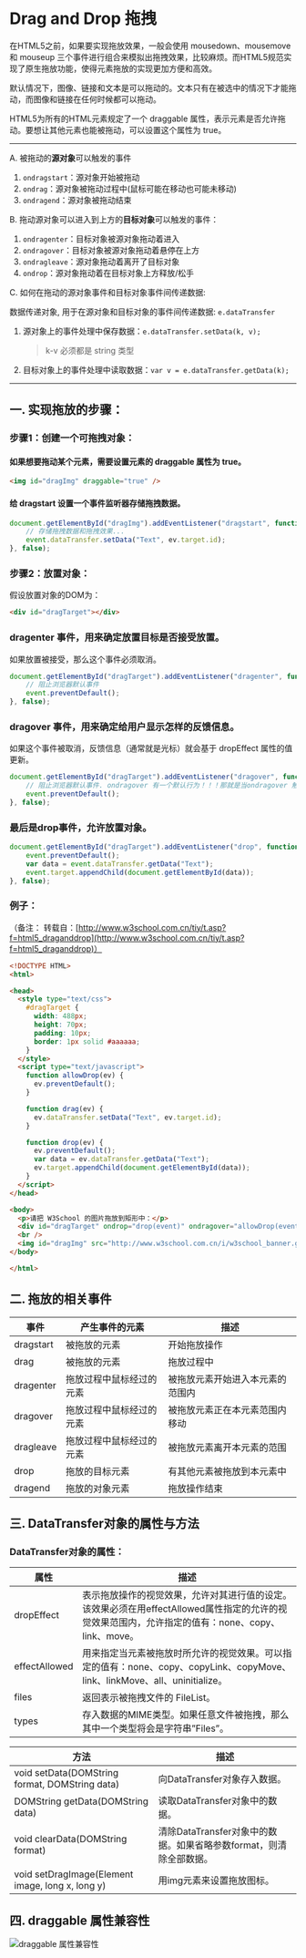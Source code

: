 # Drag and Drop 拖拽

在HTML5之前，如果要实现拖放效果，一般会使用 mousedown、mousemove 和 mouseup 三个事件进行组合来模拟出拖拽效果，比较麻烦。而HTML5规范实现了原生拖放功能，使得元素拖放的实现更加方便和高效。

默认情况下，图像、链接和文本是可以拖动的。文本只有在被选中的情况下才能拖动，而图像和链接在任何时候都可以拖动。

HTML5为所有的HTML元素规定了一个 draggable 属性，表示元素是否允许拖动。要想让其他元素也能被拖动，可以设置这个属性为 true。

---

A. 被拖动的**源对象**可以触发的事件

1. `ondragstart`：源对象开始被拖动
1. `ondrag`：源对象被拖动过程中(鼠标可能在移动也可能未移动)
1. `ondragend`：源对象被拖动结束

B. 拖动源对象可以进入到上方的**目标对象**可以触发的事件：

1. `ondragenter`：目标对象被源对象拖动着进入
1. `ondragover`：目标对象被源对象拖动着悬停在上方
1. `ondragleave`：源对象拖动着离开了目标对象
1. `ondrop`：源对象拖动着在目标对象上方释放/松手

C. 如何在拖动的源对象事件和目标对象事件间传递数据:

数据传递对象, 用于在源对象和目标对象的事件间传递数据: `e.dataTransfer`

1. 源对象上的事件处理中保存数据：`e.dataTransfer.setData(k, v);`

    > k-v 必须都是 string 类型

1. 目标对象上的事件处理中读取数据：`var v = e.dataTransfer.getData(k);`

---

## 一. 实现拖放的步骤：

### 步骤1：创建一个可拖拽对象：

#### 如果想要拖动某个元素，需要设置元素的 draggable 属性为 true。

```html
<img id="dragImg" draggable="true" />
```

#### 给 dragstart 设置一个事件监听器存储拖拽数据。

```javascript
document.getElementById("dragImg").addEventListener("dragstart", function(event) {
    // 存储拖拽数据和拖拽效果...
    event.dataTransfer.setData("Text", ev.target.id);
}, false);
```

### 步骤2：放置对象：

假设放置对象的DOM为：

```html
<div id="dragTarget"></div>
```

### dragenter 事件，用来确定放置目标是否接受放置。

如果放置被接受，那么这个事件必须取消。

```javascript
document.getElementById("dragTarget").addEventListener("dragenter", function(event) {
    // 阻止浏览器默认事件
    event.preventDefault();
}, false);
```

### dragover 事件，用来确定给用户显示怎样的反馈信息。

如果这个事件被取消，反馈信息（通常就是光标）就会基于 dropEffect 属性的值更新。

```javascript
document.getElementById("dragTarget").addEventListener("dragover", function(event) {
    // 阻止浏览器默认事件. ondragover 有一个默认行为！！！那就是当ondragover 触发时，ondrop 会失效！！！
    event.preventDefault();
}, false);
```

### 最后是drop事件，允许放置对象。

```javascript
document.getElementById("dragTarget").addEventListener("drop", function(event) {
    event.preventDefault();
    var data = event.dataTransfer.getData("Text");
    event.target.appendChild(document.getElementById(data));
}, false);
```

### 例子：

（备注： 转载自：[http://www.w3school.com.cn/tiy/t.asp?f=html5_draganddrop](http://www.w3school.com.cn/tiy/t.asp?f=html5_draganddrop)）

```html
<!DOCTYPE HTML>
<html>

<head>
  <style type="text/css">
    #dragTarget {
      width: 488px;
      height: 70px;
      padding: 10px;
      border: 1px solid #aaaaaa;
    }
  </style>
  <script type="text/javascript">
    function allowDrop(ev) {
      ev.preventDefault();
    }

    function drag(ev) {
      ev.dataTransfer.setData("Text", ev.target.id);
    }

    function drop(ev) {
      ev.preventDefault();
      var data = ev.dataTransfer.getData("Text");
      ev.target.appendChild(document.getElementById(data));
    }
  </script>
</head>

<body>
  <p>请把 W3School 的图片拖放到矩形中：</p>
  <div id="dragTarget" ondrop="drop(event)" ondragover="allowDrop(event)"></div>
  <br />
  <img id="dragImg" src="http://www.w3school.com.cn/i/w3school_banner.gif" draggable="true" ondragstart="drag(event)" />
</body>

</html>
```

## 二. 拖放的相关事件

| 事件        | 产生事件的元素      | 描述               |
| --------- | ------------ | ---------------- |
| dragstart | 被拖放的元素       | 开始拖放操作           |
| drag      | 被拖放的元素       | 拖放过程中            |
| dragenter | 拖放过程中鼠标经过的元素 | 被拖放元素开始进入本元素的范围内 |
| dragover  | 拖放过程中鼠标经过的元素 | 被拖放元素正在本元素范围内移动  |
| dragleave | 拖放过程中鼠标经过的元素 | 被拖放元素离开本元素的范围    |
| drop      | 拖放的目标元素      | 有其他元素被拖放到本元素中    |
| dragend   | 拖放的对象元素      | 拖放操作结束           |

## 三. DataTransfer对象的属性与方法

### DataTransfer对象的属性：

| 属性            | 描述                                       |
| ------------- | ---------------------------------------- |
| dropEffect    | 表示拖放操作的视觉效果，允许对其进行值的设定。该效果必须在用effectAllowed属性指定的允许的视觉效果范围内，允许指定的值有：none、copy、link、move。 |
| effectAllowed | 用来指定当元素被拖放时所允许的视觉效果。可以指定的值有：none、copy、copyLink、copyMove、link、linkMove、all、uninitialize。 |
| files         | 返回表示被拖拽文件的 FileList。                     |
| types         | 存入数据的MIME类型。如果任意文件被拖拽，那么其中一个类型将会是字符串”Files”。 |

| 方法                                       | 描述                                       |
| ---------------------------------------- | ---------------------------------------- |
| void setData(DOMString format, DOMString data) | 向DataTransfer对象存入数据。                     |
| DOMString getData(DOMString data)        | 读取DataTransfer对象中的数据。                    |
| void clearData(DOMString format)         | 清除DataTransfer对象中的数据。如果省略参数format，则清除全部数据。 |
| void setDragImage(Element image, long x, long y) | 用img元素来设置拖放图标。                           |

## 四. draggable 属性兼容性

![draggable 属性兼容性](http://static.zybuluo.com/dengzhirong/cxbopjk8ctuajycpdu6urmhm/image_1aq4irg51vpoq1j1mnaa9m1dbd9.png)